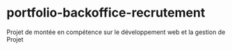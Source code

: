 # portfolio-backoffice-recrutement
Projet de montée en compétence sur le développement web et la gestion de Projet
